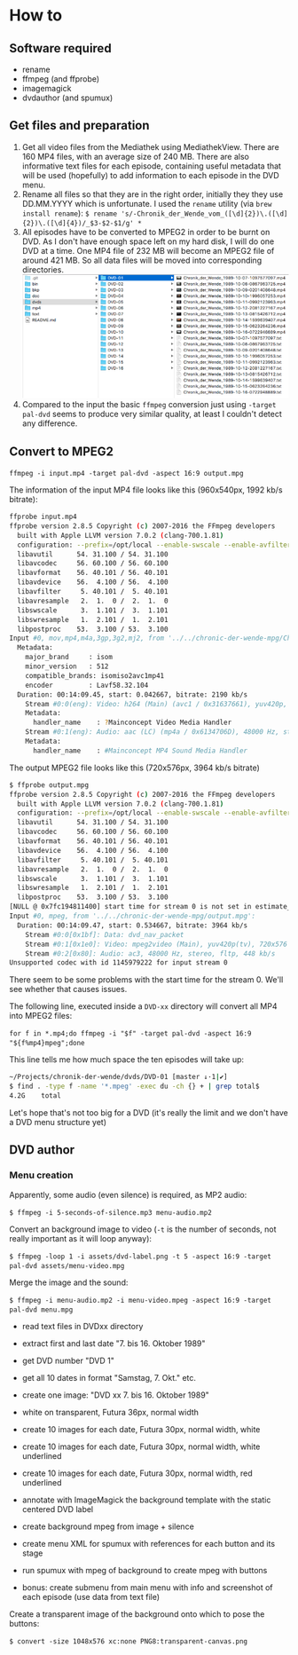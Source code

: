 # How to 

## Software required

- rename
- ffmpeg (and ffprobe)
- imagemagick
- dvdauthor (and spumux)

## Get files and preparation

1. Get all video files from the Mediathek using MediathekView. There are 160 MP4 files, with an average size of 240 MB. There are also informative text files for each episode, containing useful metadata that will be used (hopefully) to add information to each episode in the DVD menu.
2. Rename all files so that they are in the right order, initially they they use DD.MM.YYYY which is unfortunate. I used the `rename` utility (via `brew install rename`):
 `$ rename 's/-Chronik_der_Wende_vom_([\d]{2})\.([\d]{2})\.([\d]{4})/_$3-$2-$1/g' * `
3. All episodes have to be converted to MPEG2 in order to be burnt on DVD. As I don't have enough space left on my hard disk, I will do one DVD at a time. One MP4 file of 232 MB will become an MPEG2 file of around 421 MB. So all data files will be moved into corresponding directories.
 ![DVD directories](./images/_directories.png "Directory screenshot")
4. Compared to the input the basic `ffmpeg` conversion just using `-target pal-dvd` seems to produce very similar quality, at least I couldn't detect any difference.

## Convert to MPEG2

`ffmpeg -i input.mp4 -target pal-dvd -aspect 16:9 output.mpg`

The information of the input MP4 file looks like this (960x540px, 1992 kb/s bitrate):

```bash
ffprobe input.mp4 
ffprobe version 2.8.5 Copyright (c) 2007-2016 the FFmpeg developers
  built with Apple LLVM version 7.0.2 (clang-700.1.81)
  configuration: --prefix=/opt/local --enable-swscale --enable-avfilter --enable-avresample --enable-libmp3lame --enable-libvorbis --enable-libopus --enable-libtheora --enable-libschroedinger --enable-libopenjpeg --enable-libmodplug --enable-libvpx --enable-libsoxr --enable-libspeex --enable-libass --enable-libbluray --enable-lzma --enable-gnutls --enable-fontconfig --enable-libfreetype --enable-libfribidi --disable-indev=jack --disable-outdev=xv --mandir=/opt/local/share/man --enable-shared --enable-pthreads --cc=/usr/bin/clang --enable-vda --enable-videotoolbox --arch=x86_64 --enable-yasm --enable-gpl --enable-postproc --enable-libx264 --enable-libxvid --enable-nonfree --enable-libfdk-aac --enable-libfaac
  libavutil      54. 31.100 / 54. 31.100
  libavcodec     56. 60.100 / 56. 60.100
  libavformat    56. 40.101 / 56. 40.101
  libavdevice    56.  4.100 / 56.  4.100
  libavfilter     5. 40.101 /  5. 40.101
  libavresample   2.  1.  0 /  2.  1.  0
  libswscale      3.  1.101 /  3.  1.101
  libswresample   1.  2.101 /  1.  2.101
  libpostproc    53.  3.100 / 53.  3.100
Input #0, mov,mp4,m4a,3gp,3g2,mj2, from '../../chronic-der-wende-mpg/Chronik_der_Wende-Chronik_der_Wende_vom_30.11.1989-0819330755.mp4':
  Metadata:
    major_brand     : isom
    minor_version   : 512
    compatible_brands: isomiso2avc1mp41
    encoder         : Lavf58.32.104
  Duration: 00:14:09.45, start: 0.042667, bitrate: 2190 kb/s
    Stream #0:0(eng): Video: h264 (Main) (avc1 / 0x31637661), yuv420p, 960x540 [SAR 1:1 DAR 16:9], 1992 kb/s, 25 fps, 25 tbr, 12800 tbn, 50 tbc (default)
    Metadata:
      handler_name    : ?Mainconcept Video Media Handler
    Stream #0:1(eng): Audio: aac (LC) (mp4a / 0x6134706D), 48000 Hz, stereo, fltp, 192 kb/s (default)
    Metadata:
      handler_name    : #Mainconcept MP4 Sound Media Handler
```

The output MPEG2 file looks like this (720x576px, 3964 kb/s bitrate)

```bash
$ ffprobe output.mpg 
ffprobe version 2.8.5 Copyright (c) 2007-2016 the FFmpeg developers
  built with Apple LLVM version 7.0.2 (clang-700.1.81)
  configuration: --prefix=/opt/local --enable-swscale --enable-avfilter --enable-avresample --enable-libmp3lame --enable-libvorbis --enable-libopus --enable-libtheora --enable-libschroedinger --enable-libopenjpeg --enable-libmodplug --enable-libvpx --enable-libsoxr --enable-libspeex --enable-libass --enable-libbluray --enable-lzma --enable-gnutls --enable-fontconfig --enable-libfreetype --enable-libfribidi --disable-indev=jack --disable-outdev=xv --mandir=/opt/local/share/man --enable-shared --enable-pthreads --cc=/usr/bin/clang --enable-vda --enable-videotoolbox --arch=x86_64 --enable-yasm --enable-gpl --enable-postproc --enable-libx264 --enable-libxvid --enable-nonfree --enable-libfdk-aac --enable-libfaac
  libavutil      54. 31.100 / 54. 31.100
  libavcodec     56. 60.100 / 56. 60.100
  libavformat    56. 40.101 / 56. 40.101
  libavdevice    56.  4.100 / 56.  4.100
  libavfilter     5. 40.101 /  5. 40.101
  libavresample   2.  1.  0 /  2.  1.  0
  libswscale      3.  1.101 /  3.  1.101
  libswresample   1.  2.101 /  1.  2.101
  libpostproc    53.  3.100 / 53.  3.100
[NULL @ 0x7fc194811400] start time for stream 0 is not set in estimate_timings_from_pts
Input #0, mpeg, from '../../chronic-der-wende-mpg/output.mpg':
  Duration: 00:14:09.47, start: 0.534667, bitrate: 3964 kb/s
    Stream #0:0[0x1bf]: Data: dvd_nav_packet
    Stream #0:1[0x1e0]: Video: mpeg2video (Main), yuv420p(tv), 720x576 [SAR 64:45 DAR 16:9], max. 9000 kb/s, 25 fps, 25 tbr, 90k tbn, 50 tbc
    Stream #0:2[0x80]: Audio: ac3, 48000 Hz, stereo, fltp, 448 kb/s
Unsupported codec with id 1145979222 for input stream 0
```

There seem to be some problems with the start time for the stream 0. We'll see whether that causes issues.

The following line, executed inside a `DVD-xx` directory will convert all MP4 into MPEG2 files:

`for f in *.mp4;do ffmpeg -i "$f" -target pal-dvd -aspect 16:9 "${f%mp4}mpeg";done`

This line tells me how much space the ten episodes will take up:

```bash
~/Projects/chronik-der-wende/dvds/DVD-01 [master ↓·1|✔] 
$ find . -type f -name '*.mpeg' -exec du -ch {} + | grep total$
4.2G	total
```

Let's hope that's not too big for a DVD (it's really the limit and we don't have a DVD menu structure yet)

## DVD author


### Menu creation

Apparently, some audio (even silence) is required, as MP2 audio:

`$ ffmpeg -i 5-seconds-of-silence.mp3 menu-audio.mp2`

Convert an background image to video (`-t` is the number of seconds, not really important as it will loop anyway):

`$ ffmpeg -loop 1 -i assets/dvd-label.png -t 5 -aspect 16:9 -target pal-dvd assets/menu-video.mpg`

Merge the image and the sound:

`$ ffmpeg -i menu-audio.mp2 -i menu-video.mpeg -aspect 16:9 -target pal-dvd menu.mpg`



- read text files in DVDxx directory
- extract first and last date "7. bis 16. Oktober 1989"
- get DVD number "DVD 1"
- get all 10 dates in format "Samstag, 7. Okt." etc.

- create one image: "DVD xx           7. bis 16. Oktober 1989"
 - white on transparent, Futura 36px, normal width
- create 10 images for each date, Futura 30px, normal width, white
- create 10 images for each date, Futura 30px, normal width, white underlined
- create 10 images for each date, Futura 30px, normal width, red underlined

- annotate with ImageMagick the background template with the static centered DVD label
- create background mpeg from image + silence

- create menu XML for spumux with references for each button and its stage
- run spumux with mpeg of background to create mpeg with buttons

- bonus: create submenu from main menu with info and screenshot of each episode (use data from text file)


Create a transparent image of the background onto which to pose the buttons:

`$ convert -size 1048x576 xc:none PNG8:transparent-canvas.png`

